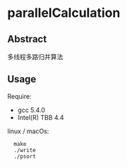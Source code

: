 # parallelCalculation

Abstract
-------------

多线程多路归并算法

Usage
-------------

Require:
* gcc 5.4.0 
* Intel(R) TBB 4.4

linux / macOs:
```
  make
  ./write
  ./psort
```
